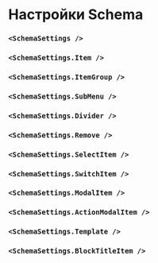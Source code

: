 # Настройки Schema

### `<SchemaSettings />`

### `<SchemaSettings.Item />`

### `<SchemaSettings.ItemGroup />`

### `<SchemaSettings.SubMenu />`

### `<SchemaSettings.Divider />`

### `<SchemaSettings.Remove />`

### `<SchemaSettings.SelectItem />`

### `<SchemaSettings.SwitchItem />`

### `<SchemaSettings.ModalItem />`

### `<SchemaSettings.ActionModalItem />`

### `<SchemaSettings.Template />`

### `<SchemaSettings.BlockTitleItem />`
